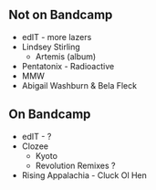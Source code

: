 ## Not on Bandcamp
* edIT - more lazers
* Lindsey Stirling
    * Artemis (album)
* Pentatonix - Radioactive
* MMW
* Abigail Washburn & Bela Fleck


## On Bandcamp
* edIT - ?
* Clozee
    * Kyoto
    * Revolution Remixes ?
* Rising Appalachia - Cluck Ol Hen